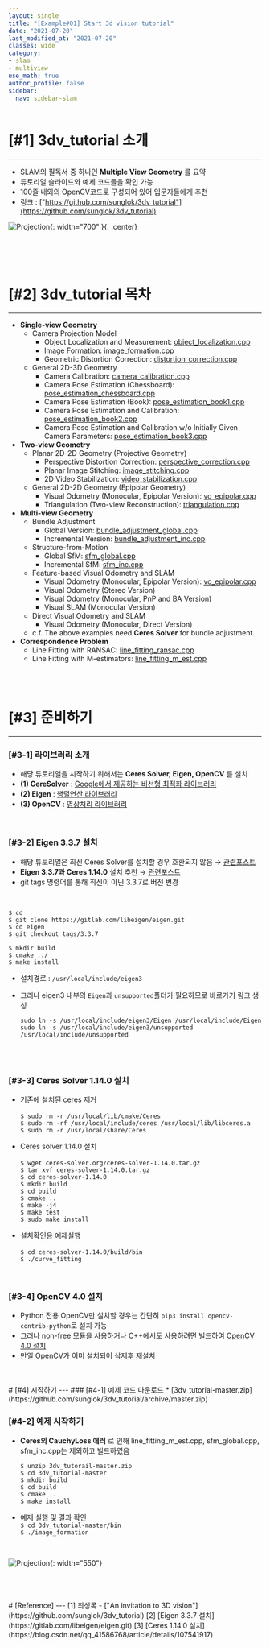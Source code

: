 ```yaml
---
layout: single
title: "[Example#01] Start 3d vision tutorial"
date: "2021-07-20"
last_modified_at: "2021-07-20"
classes: wide
category:
- slam
- multiview
use_math: true
author_profile: false
sidebar:
  nav: sidebar-slam
---
```



# [#1] 3dv_tutorial 소개
---
* SLAM의 필독서 중 하나인 __Multiple View Geometry__ 를 요약
* 튜토리얼 슬라이드와 예제 코드들을 확인 가능
* 100줄 내외의 OpenCV코드로 구성되어 있어 입문자들에게 추천  
* 링크 : ["https://github.com/sunglok/3dv_tutorial"](https://github.com/sunglok/3dv_tutorial)


![Projection](/posting/1_slam/5_multipleviewgeometry/2_1.png){: width="700" }{: .center}

<br/>
<br/>
<br/>




# [#2] 3dv_tutorial 목차
---

* __Single-view Geometry__  
  * Camera Projection Model  
    * Object Localization and Measurement: [object_localization.cpp](https://github.com/iphone7743/3dv_tutorial/blob/master/src/object_localization.cpp)  
    * Image Formation: [image_formation.cpp](https://github.com/iphone7743/3dv_tutorial/blob/master/src/image_formation.cpp)  
    * Geometric Distortion Correction: [distortion_correction.cpp](https://github.com/iphone7743/3dv_tutorial/blob/master/src/distortion_correction.cpp)  
  * General 2D-3D Geometry  
    * Camera Calibration: [camera_calibration.cpp](https://github.com/iphone7743/3dv_tutorial/blob/master/src/camera_calibration.cpp)  
    * Camera Pose Estimation (Chessboard): [pose_estimation_chessboard.cpp](https://github.com/iphone7743/3dv_tutorial/blob/master/src/pose_estimation_chessboard.cpp)  
    * Camera Pose Estimation (Book): [pose_estimation_book1.cpp](https://github.com/iphone7743/3dv_tutorial/blob/master/src/pose_estimation_book1.cpp)    
    * Camera Pose Estimation and Calibration: [pose_estimation_book2.cpp](https://github.com/iphone7743/3dv_tutorial/blob/master/src/pose_estimation_book2.cpp)  
    * Camera Pose Estimation and Calibration w/o Initially Given Camera Parameters: [pose_estimation_book3.cpp](https://github.com/iphone7743/3dv_tutorial/blob/master/src/pose_estimation_book3.cpp)   
* __Two-view Geometry__
  * Planar 2D-2D Geometry (Projective Geometry)
    * Perspective Distortion Correction: [perspective_correction.cpp](https://github.com/iphone7743/3dv_tutorial/blob/master/src/perspective_correction.cpp)  
    * Planar Image Stitching: [image_stitching.cpp](https://github.com/iphone7743/3dv_tutorial/blob/master/src/image_stitching.cpp)  
    * 2D Video Stabilization: [video_stabilization.cpp](https://github.com/iphone7743/3dv_tutorial/blob/master/src/video_stabilization.cpp)    
  * General 2D-2D Geometry (Epipolar Geometry)  
    * Visual Odometry (Monocular, Epipolar Version): [vo_epipolar.cpp](https://github.com/iphone7743/3dv_tutorial/blob/master/src/vo_epipolar.cpp)    
    * Triangulation (Two-view Reconstruction): [triangulation.cpp](https://github.com/iphone7743/3dv_tutorial/blob/master/src/triangulation.cpp)  
* __Multi-view Geometry__  
  * Bundle Adjustment  
    * Global Version: [bundle_adjustment_global.cpp](https://github.com/iphone7743/3dv_tutorial/blob/master/src/bundle_adjustment_global.cpp)  
    * Incremental Version: [bundle_adjustment_inc.cpp](https://github.com/iphone7743/3dv_tutorial/blob/master/src/bundle_adjustment_inc.cpp)    
  * Structure-from-Motion  
    * Global SfM: [sfm_global.cpp](https://github.com/iphone7743/3dv_tutorial/blob/master/src/sfm_global.cpp)    
    * Incremental SfM: [sfm_inc.cpp](https://github.com/iphone7743/3dv_tutorial/blob/master/src/sfm_inc.cpp)    
  * Feature-based Visual Odometry and SLAM  
    * Visual Odometry (Monocular, Epipolar Version): [vo_epipolar.cpp](https://github.com/iphone7743/3dv_tutorial/blob/master/src/vo_epipolar.cpp)  
    * Visual Odometry (Stereo Version)  
    * Visual Odometry (Monocular, PnP and BA Version)  
    * Visual SLAM (Monocular Version)  
  * Direct Visual Odometry and SLAM  
    * Visual Odometry (Monocular, Direct Version)  
  * c.f. The above examples need __Ceres Solver__ for bundle adjustment.
* __Correspondence Problem__
  * Line Fitting with RANSAC: [line_fitting_ransac.cpp](https://github.com/iphone7743/3dv_tutorial/blob/master/src/line_fitting_ransac.cpp)   
  * Line Fitting with M-estimators: [line_fitting_m_est.cpp](https://github.com/iphone7743/3dv_tutorial/blob/master/src/line_fitting_m_est.cpp)    
<br/>
<br/>







# [#3] 준비하기
---

### [#3-1] 라이브러리 소개
* 해당 튜토리얼을 시작하기 위해서는 __Ceres Solver, Eigen, OpenCV__ 를 설치
* __(1) CereSolver__ : [Google에서 제공하는 비선형 최적화 라이브러리](http://ceres-solver.org/installation.html#linux)  
* __(2) Eigen__ : [행렬연산 라이브러리](https://eigen.tuxfamily.org/index.php?title=Main_Page)
* __(3) OpenCV__ : [영상처리 라이브러리](https://sunkyoo.github.io/opencv4cvml/OpenCV4Linux.html)

<br/>


### [#3-2] Eigen 3.3.7 설치 
* 해당 튜토리얼은 최신 Ceres Solver를 설치할 경우 호환되지 않음 → [관련포스트](https://github.com/sunglok/3dv_tutorial/issues/5)  
* __Eigen 3.3.7과 Ceres 1.14.0__ 설치 추천 → [관련포스트](https://blog.csdn.net/qq_41586768/article/details/107541917)  
* git tags 명령어를 통해 최신이 아닌 3.3.7로 버전 변경
<br/>

  `$ cd`   
  `$ git clone https://gitlab.com/libeigen/eigen.git`  
  `$ cd eigen`  
  `$ git checkout tags/3.3.7`  

  `$ mkdir build`  
  `$ cmake ../`  
  `$ make install`  

* 설치경로 : `/usr/local/include/eigen3`  
* 그러나 eigen3 내부의 `Eigen`과 `unsupported`폴더가 필요하므로 바로가기 링크 생성

   `sudo ln -s /usr/local/include/eigen3/Eigen /usr/local/include/Eigen`  
   `sudo ln -s /usr/local/include/eigen3/unsupported /usr/local/include/unsupported`
<br/>
<br/>

### [#3-3] Ceres Solver 1.14.0 설치 
* 기존에 설치된 ceres 제거  
   <br/>
  `$ sudo rm -r /usr/local/lib/cmake/Ceres`   
  `$ sudo rm -rf /usr/local/include/ceres /usr/local/lib/libceres.a`  
  `$ sudo rm -r /usr/local/share/Ceres`  

 * Ceres solver 1.14.0 설치  
   <br/>
  `$ wget ceres-solver.org/ceres-solver-1.14.0.tar.gz`   
  `$ tar xvf ceres-solver-1.14.0.tar.gz`  
  `$ cd ceres-solver-1.14.0`  
  `$ mkdir build`  
  `$ cd build`  
  `$ cmake ..`  
  `$ make -j4`  
  `$ make test`  
  `$ sudo make install`

 * 설치확인용 예제실행  
   <br/>
  `$ cd ceres-solver-1.14.0/build/bin`  
  `$ ./curve_fitting`  
<br/>

### [#3-4] OpenCV 4.0 설치
* Python 전용 OpenCV만 설치할 경우는 간단히 `pip3 install opencv-contrib-python`로 설치 가능  
* 그러나 non-free 모듈을 사용하거나 C++에서도 사용하려면 빌드하여 [OpenCV 4.0 설치](https://sunkyoo.github.io/opencv4cvml/OpenCV4Linux.html)
* 만일 OpenCV가 이미 설치되어 [삭제후 재설치](https://webnautes.tistory.com/1186)  



<br/>
<br/>
# [#4] 시작하기
---
### [#4-1] 예제 코드 다운로드
* [3dv_tutorial-master.zip](https://github.com/sunglok/3dv_tutorial/archive/master.zip)

### [#4-2] 예제 시작하기
* __Ceres의 CauchyLoss 에러__ 로 인해 line_fitting_m_est.cpp, sfm_global.cpp, sfm_inc.cpp는 제외하고 빌드하였음

  `$ unzip 3dv_tutorail-master.zip`  
  `$ cd 3dv_tutorial-master`  
  `$ mkdir build`   
  `$ cd build`  
  `$ cmake ..`   
  `$ make install`  

* 예제 실행 및 결과 확인  
  `$ cd 3dv_tutorial-master/bin`  
  `$ ./image_formation`
<br/>

![Projection](/posting/1_slam/5_multipleviewgeometry/2_2.png){: width="550"}

<br/>
<br/>
<br/>
# [Reference]  
--- 
[1] 최성록 - ["An invitation to 3D vision"](https://github.com/sunglok/3dv_tutorial)  
[2] [Eigen 3.3.7 설치](https://gitlab.com/libeigen/eigen.git)  
[3] [Ceres 1.14.0 설치](https://blog.csdn.net/qq_41586768/article/details/107541917)


<br/>
<br/>
<br/>
<br/>
<br/>
<br/>
<br/>